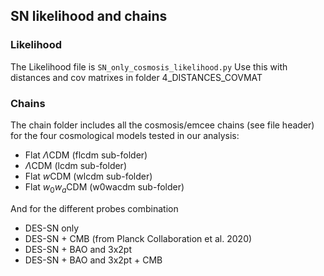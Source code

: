 ## SN likelihood and chains

### Likelihood
The Likelihood file is `SN_only_cosmosis_likelihood.py`
Use this with distances and cov matrixes in folder 4_DISTANCES_COVMAT

### Chains
The chain folder includes all the cosmosis/emcee chains (see file header) for the four cosmological models tested in our analysis:
- Flat $`\Lambda`$CDM (flcdm sub-folder)
- $`\Lambda`$CDM (lcdm sub-folder)
- Flat $`w`$CDM (wlcdm sub-folder)
- Flat $`w_0 w_a`$CDM (w0wacdm sub-folder)
  
And for the different probes combination
- DES-SN only
- DES-SN + CMB (from Planck Collaboration et al. 2020)
- DES-SN + BAO and 3x2pt
- DES-SN + BAO and 3x2pt + CMB


